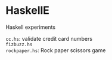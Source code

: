 # HaskellE
Haskell experiments  

`cc.hs`: validate credit card numbers  
`fizbuzz.hs`  
`rockpaper.hs`: Rock paper scissors game  

